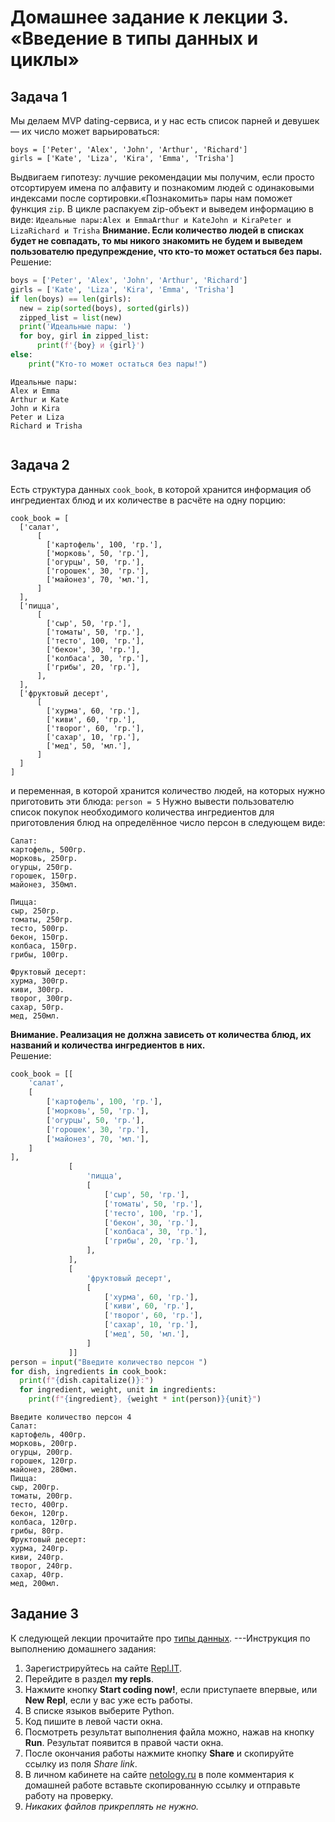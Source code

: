 # Домашнее задание к лекции 3. «Введение в типы данных и циклы»
## Задача 1
Мы делаем MVP dating-сервиса, и у нас есть список парней и девушек — их число может варьироваться:
```
boys = ['Peter', 'Alex', 'John', 'Arthur', 'Richard']
girls = ['Kate', 'Liza', 'Kira', 'Emma', 'Trisha']
``` 
Выдвигаем гипотезу: лучшие рекомендации мы получим, если просто отсортируем имена по алфавиту и познакомим людей с одинаковыми индексами после сортировки.«Познакомить» пары нам поможет функция `zip`. В цикле распакуем zip-объект и выведем информацию в виде:
```Идеальные пары:Alex и EmmaArthur и KateJohn и KiraPeter и LizaRichard и Trisha``` 
**Внимание. Если количество людей в списках будет не совпадать, то мы никого знакомить не будем и выведем пользователю предупреждение, что кто-то может остаться без пары.**   
Решение:
```py
boys = ['Peter', 'Alex', 'John', 'Arthur', 'Richard']
girls = ['Kate', 'Liza', 'Kira', 'Emma', 'Trisha']
if len(boys) == len(girls):
  new = zip(sorted(boys), sorted(girls))
  zipped_list = list(new)
  print('Идеальные пары: ')
  for boy, girl in zipped_list:
      print(f'{boy} и {girl}')
else:
    print("Кто-то может остаться без пары!") 
```
```
Идеальные пары: 
Alex и Emma
Arthur и Kate
John и Kira
Peter и Liza
Richard и Trisha
 
```

## Задача 2
Есть структура данных `cook_book`, в которой хранится информация об ингредиентах блюд и их количестве в расчёте на одну порцию:
```
cook_book = [
  ['салат',
      [
        ['картофель', 100, 'гр.'],
        ['морковь', 50, 'гр.'],
        ['огурцы', 50, 'гр.'],
        ['горошек', 30, 'гр.'],
        ['майонез', 70, 'мл.'],
      ]
  ],
  ['пицца',  
      [
        ['сыр', 50, 'гр.'],
        ['томаты', 50, 'гр.'],
        ['тесто', 100, 'гр.'],
        ['бекон', 30, 'гр.'],
        ['колбаса', 30, 'гр.'],
        ['грибы', 20, 'гр.'],
      ],
  ],
  ['фруктовый десерт',
      [
        ['хурма', 60, 'гр.'],
        ['киви', 60, 'гр.'],
        ['творог', 60, 'гр.'],
        ['сахар', 10, 'гр.'],
        ['мед', 50, 'мл.'],  
      ]
  ]
]
``` 
и переменная, в которой хранится количество людей, на которых нужно приготовить эти блюда:
```person = 5```
Нужно вывести пользователю список покупок необходимого количества ингредиентов для приготовления блюд на определённое число персон в следующем виде:
```
Салат:
картофель, 500гр.
морковь, 250гр.
огурцы, 250гр.
горошек, 150гр.
майонез, 350мл.

Пицца:
сыр, 250гр.
томаты, 250гр.
тесто, 500гр.
бекон, 150гр.
колбаса, 150гр.
грибы, 100гр.

Фруктовый десерт:
хурма, 300гр.
киви, 300гр.
творог, 300гр.
сахар, 50гр.
мед, 250мл.
```
**Внимание. Реализация не должна зависеть от количества блюд, их названий и количества ингредиентов в них.**   
Решение:
```py
cook_book = [[
    'салат',
    [
        ['картофель', 100, 'гр.'],
        ['морковь', 50, 'гр.'],
        ['огурцы', 50, 'гр.'],
        ['горошек', 30, 'гр.'],
        ['майонез', 70, 'мл.'],
    ]
],
             [
                 'пицца',
                 [
                     ['сыр', 50, 'гр.'],
                     ['томаты', 50, 'гр.'],
                     ['тесто', 100, 'гр.'],
                     ['бекон', 30, 'гр.'],
                     ['колбаса', 30, 'гр.'],
                     ['грибы', 20, 'гр.'],
                 ],
             ],
             [
                 'фруктовый десерт',
                 [
                     ['хурма', 60, 'гр.'],
                     ['киви', 60, 'гр.'],
                     ['творог', 60, 'гр.'],
                     ['сахар', 10, 'гр.'],
                     ['мед', 50, 'мл.'],
                 ]
             ]]
person = input("Введите количество персон ")
for dish, ingredients in cook_book:
  print(f"{dish.capitalize()}:")
  for ingredient, weight, unit in ingredients:
    print(f"{ingredient}, {weight * int(person)}{unit}")
```
```
Введите количество персон 4  
Салат:
картофель, 400гр.
морковь, 200гр.
огурцы, 200гр.
горошек, 120гр.
майонез, 280мл.
Пицца:
сыр, 200гр.
томаты, 200гр.
тесто, 400гр.
бекон, 120гр.
колбаса, 120гр.
грибы, 80гр.
Фруктовый десерт:
хурма, 240гр.
киви, 240гр.
творог, 240гр.
сахар, 40гр.
мед, 200мл.
```

## Задание 3   
К следующей лекции прочитайте про [типы данных](https://habr.com/ru/post/319164/).
---Инструкция по выполнению домашнего задания:   
1. Зарегистрируйтесь на сайте [Repl.IT](https://repl.it/).
2. Перейдите в раздел **my repls**.
3. Нажмите кнопку **Start coding now!**, если приступаете впервые, или **New Repl**, если у вас уже есть работы.
4. В списке языков выберите Python.
5. Код пишите в левой части окна.
6. Посмотреть результат выполнения файла можно, нажав на кнопку **Run**. Результат появится в правой части окна.
7. После окончания работы нажмите кнопку **Share** и скопируйте ссылку из поля *Share link*.
8. В личном кабинете на сайте [netology.ru](http://netology.ru/) в поле комментария к домашней работе вставьте скопированную ссылку и отправьте работу на проверку.
9. *Никаких файлов прикреплять не нужно.*
